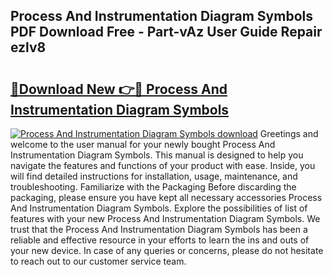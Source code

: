 ## Process And Instrumentation Diagram Symbols PDF Download Free - Part-vAz User Guide Repair ezlv8

# <h2><a href="http://dflqty.blite.top/?on=Process+And+Instrumentation+Diagram+Symbols">🔗Download New 👉🔴 Process And Instrumentation Diagram Symbols</a></h2>

[![Process And Instrumentation Diagram Symbols download](https://i.imgur.com/lujVjoI.png)](http://dflqty.blite.top/?on=Process+And+Instrumentation+Diagram+Symbols)
Greetings and welcome to the user manual for your newly bought Process And Instrumentation Diagram Symbols. This manual is designed to help you navigate the features and functions of your product with ease. Inside, you will find detailed instructions for installation, usage, maintenance, and troubleshooting. Familiarize with the Packaging Before discarding the packaging, please ensure you have kept all necessary accessories Process And Instrumentation Diagram Symbols. Explore the possibilities of list of features with your new Process And Instrumentation Diagram Symbols. We trust that the Process And Instrumentation Diagram Symbols has been a reliable and effective resource in your efforts to learn the ins and outs of your new device. In case of any queries or concerns, please do not hesitate to reach out to our customer service team.
